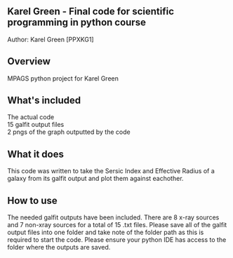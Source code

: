 ## Karel Green - Final code for scientific programming in python course 

Author: Karel Green [PPXKG1]

## Overview 
MPAGS python project for Karel Green 

## What's included
The actual code\
15 galfit output files\
2 pngs of the graph outputted by the code

## What it does
This code was written to take the Sersic Index and Effective Radius of a galaxy from its galfit output and plot them against eachother. 

## How to use
The needed galfit outputs have been included. There are 8 x-ray sources and 7 non-xray sources for a total of 15 .txt files. Please save all of the galfit output files into one folder and take note of the folder path as this is required to start the code. Please ensure your python IDE has access to the folder where the outputs are saved. 
